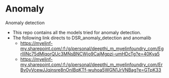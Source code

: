 # Anomaly
Anomaly detection
- This repo contains all the models tried for anomaly detection.
- The following link directs to DSR_anomaly_detection and anomalib
    - https://myelinf-my.sharepoint.com/:f:/g/personal/deepthi_m_myelinfoundry_com/EgrIIlNc75dMlqorQUc3MNsBNCWjo9CajMgpzi-umHDcTg?e=40Kya5
    - https://myelinf-my.sharepoint.com/:f:/g/personal/deepthi_m_myelinfoundry_com/ErBv0yVcewJJqjnsre8nOnIBqKTf-wuhoa5WGN1JrVNBag?e=GTpK33
